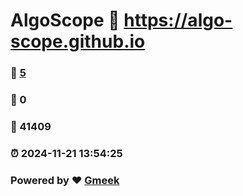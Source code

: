 # AlgoScope :link: https://algo-scope.github.io 
### :page_facing_up: [5](https://algo-scope.github.io/tag.html) 
### :speech_balloon: 0 
### :hibiscus: 41409 
### :alarm_clock: 2024-11-21 13:54:25 
### Powered by :heart: [Gmeek](https://github.com/Meekdai/Gmeek)
